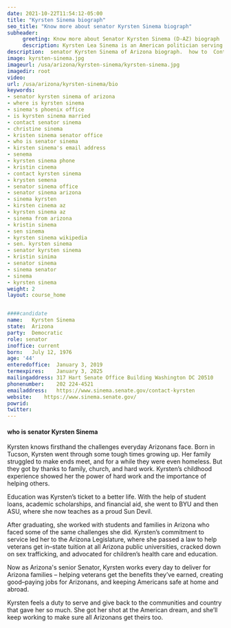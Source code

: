 ```yaml
---
date: 2021-10-22T11:54:12-05:00
title: "Kyrsten Sinema biograph"
seo_title: "Know more about senator Kyrsten Sinema biograph"
subheader:
     greeting: Know more about Senator Kyrsten Sinema (D-AZ) biograph
     description: Kyrsten Lea Sinema is an American politician serving as the senior United States Senator for Arizona since January 2019.
description:  senator Kyrsten Sinema of Arizona biograph.  how to  Contact Senator Kyrsten Sinema includes email address, phone number, and mailing address.
image: kyrsten-sinema.jpg
imageurl: /usa/arizona/kyrsten-sinema/kyrsten-sinema.jpg
imagedir: root
video: 
url: /usa/arizona/kyrsten-sinema/bio
keywords:
- senator kyrsten sinema of arizona
- where is kyrsten sinema
- sinema's phoenix office
- is kyrsten sinema married
- contact senator sinema
- christine sinema
- kristen sinema senator office
- who is senator sinema
- kirsten sinema's email address
- senema
- kyrsten sinema phone
- kristin cinema
- contact kyrsten sinema
- krysten semena
- senator sinema office
- senator sinema arizona
- sinema kyrsten
- kirsten cinema az
- kyrsten sinema az
- sinema from arizona
- kristin sinema
- sen sinema
- kyrsten sinema wikipedia
- sen. kyrsten sinema
- senator kyrsten sinema
- kristin sinima
- senator sinema
- sinema senator
- sinema
- kyrsten sinema
weight: 2
layout: course_home


####candidate
name:	Kyrsten Sinema
state:	Arizona
party:	Democratic
role: senator
inoffice: current
born:	July 12, 1976 
age: '44'
enteredoffice:	January 3, 2019
termexpires:	January 3, 2025
mailingaddress:	317 Hart Senate Office Building Washington DC 20510
phonenumber:	202 224-4521
emailaddress:	https://www.sinema.senate.gov/contact-kyrsten
website:	https://www.sinema.senate.gov/
powrid:
twitter:
---
```

#### who is senator Kyrsten Sinema
Kyrsten knows firsthand the challenges everyday Arizonans face. Born in Tucson, Kyrsten went through some tough times growing up. Her family struggled to make ends meet, and for a while they were even homeless. But they got by thanks to family, church, and hard work. Kyrsten’s childhood experience showed her the power of hard work and the importance of helping others.

Education was Kyrsten’s ticket to a better life. With the help of student loans, academic scholarships, and financial aid, she went to BYU and then ASU, where she now teaches as a proud Sun Devil.

After graduating, she worked with students and families in Arizona who faced some of the same challenges she did. Kyrsten’s commitment to service led her to the Arizona Legislature, where she passed a law to help veterans get in–state tuition at all Arizona public universities, cracked down on sex trafficking, and advocated for children’s health care and education.

Now as Arizona's senior Senator, Kyrsten works every day to deliver for Arizona families – helping veterans get the benefits they’ve earned, creating good–paying jobs for Arizonans, and keeping Americans safe at home and abroad.

Kyrsten feels a duty to serve and give back to the communities and country that gave her so much. She got her shot at the American dream, and she’ll keep working to make sure all Arizonans get theirs too.